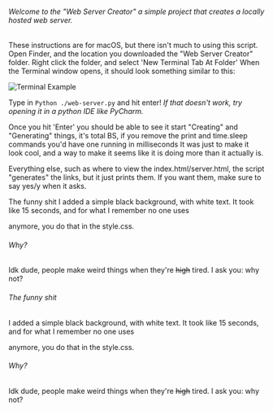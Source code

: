 ###### Welcome to the "Web Server Creator" a simple project that creates a locally hosted web server. 

These instructions are for macOS, but there isn't much to using this script.
Open Finder, and the location you downloaded the "Web Server Creator" folder. 
Right click the folder, and select 'New Terminal Tab At Folder'
When the Terminal window opens, it should look something similar to this: 

![Terminal Example](https://github.com/hack-everything/Simple-Python-Web-Serfver-Creator/blob/master/Terminal%20-%20Imgur.png)

Type in ````Python ./web-server.py```` and hit enter! 
*If that doesn't work, try opening it in a python IDE like PyCharm.*

Once you hit 'Enter' you should be able to see it start "Creating" and "Generating" things,
it's total BS, if you remove the print and time.sleep commands you'd have one running in milliseconds 
It was just to make it look cool, and a way to make it seems like it is doing more 
than it actually is. 

Everything else, such as where to view the index.html/server.html, 
the script "generates" the links, but it just prints them. If you want them, make sure to say yes/y 
when it asks.

The funny shit
I added a simple black background, with white text. It took like 15 seconds, and for what I remember no one uses
<style> [   ] </style> anymore, you do that in the style.css. 

###### Why?
Idk dude, people make weird things when they're ~~high~~ tired. I ask you: why not?



###### The funny shit
I added a simple black background, with white text. It took like 15 seconds, and for what I remember no one uses
<style> [   ] </style> anymore, you do that in the style.css. 


###### Why?
Idk dude, people make weird things when they're ~~high~~ tired. I ask you: why not?
